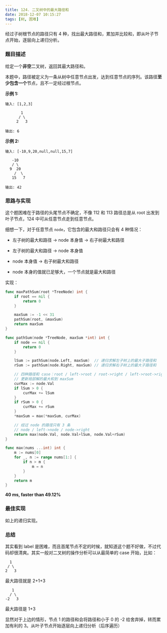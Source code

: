 ```yaml
---
title: 124. 二叉树中的最大路径和
date: 2018-12-07 10:15:27
tags: [树, 困难]
---
```

经过子树根节点的路径只有 4 种，找出最大路径和，累加并比较和，即从叶子节点开始，逐层向上递归分析。

<!-- more -->

### 题目描述

给定一个**非空**二叉树，返回其最大路径和。

本题中，路径被定义为一条从树中任意节点出发，达到任意节点的序列。该路径**至少包含一个**节点，且不一定经过根节点。

**示例 1:**

```
输入: [1,2,3]

       1
      / \
     2   3

输出: 6
```

**示例 2:**

```
输入: [-10,9,20,null,null,15,7]

   -10
   / \
  9  20
    /  \
   15   7

输出: 42
```



### 思路与实现

这个题困难在于路径的头尾节点不确定，不像 112 和 113 路径总是从 root 出发到叶子节点，124 中可从任意节点走到任意节点。

细想一下，对于任意节点 `node`，它包含的最大和路径只会有 4 种情况：

- 左子树的最大和路径 -> node 本身值 -> 右子树最大和路径 
- 左子树的最大和路径 -> node 本身值 
- node 本身值 -> 右子树最大和路径 

- node 本身的值就已足够大，一个节点就是最大和路径

实现：

```go
func maxPathSum(root *TreeNode) int {
	if root == nil {
		return 0
	}

	maxSum := -1 << 31
	pathSum(root, &maxSum)
	return maxSum
}

func pathSum(node *TreeNode, maxSum *int) int {
	if node == nil {
		return 0
	}

	lSum := pathSum(node.Left, maxSum)  // 递归求解左子树上的最大子路径和
	rSum := pathSum(node.Right, maxSum) // 递归求解右子树上的最大子路径和

	// 四种路径和 case：root / left->root / root->right / left->root->right
	// 更新局部解的最大和到 maxSum
	curMax := node.Val
	if lSum > 0 {
		curMax += lSum
	}
	if rSum > 0 {
		curMax += rSum
	}
	*maxSum = max(*maxSum, curMax)

	// 经过 node 的路径只有 3 条
	// node / left->node / node->right
	return max(node.Val, node.Val+lSum, node.Val+rSum)
}

func max(nums ...int) int {
	m := nums[0]
	for _, n := range nums[1:] {
		if n > m {
			m = n
		}
	}
	return m
}
```

**40 ms, faster than 49.12%**



### 最佳实现

如上的递归实现。



### 总结

其实看到 label 是困难，而且首尾节点不定的时候，就知道这个题不好做，不过代码却很清爽。其实一般对二叉树的操作分析可以从最简单的 case 开始，比如：

```
  1
 / \
2   3
```

最大路径就是 2+1+3

```
   1
  / \
-2   3
```

最大路径是 1+3

显然对于上边的情形，节点 1 的路径和会将路径和小于 0 的 -2 给舍弃掉，转而累加有利的 3。从叶子节点开始逐层向上递归分析（后序遍历）